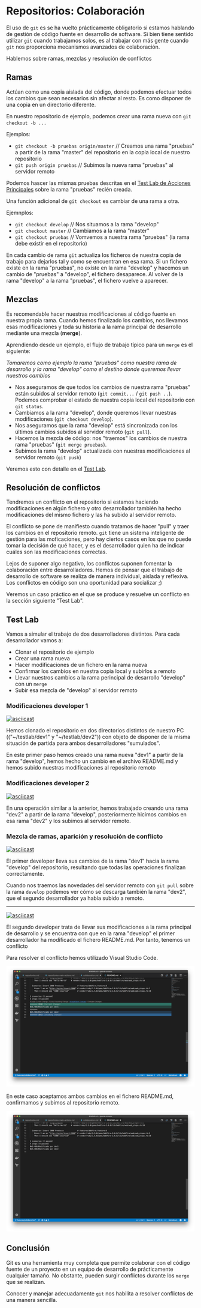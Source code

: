 # Repositorios: Colaboración

El uso de `git` es se ha vuelto prácticamente obligatorio si estamos hablando de gestión de código fuente en desarrollo de software. Si bien tiene sentido utilizar `git` cuando trabajamos solos, es al trabajar con más gente cuando `git` nos proporciona mecanismos avanzados de colaboración.

Hablemos sobre ramas, mezclas y resolución de conflictos

## Ramas

Actúan como una copia aislada del código, donde podemos efectuar todos los cambios que sean necesarios sin afectar al resto. Es como disponer de una copia en un directorio diferente.

En nuestro repositorio de ejemplo, podemos crear una rama nueva con `git checkout -b ...`

Ejemplos:

- `git checkout -b pruebas origin/master` // Creamos una rama "pruebas" a partir de la rama "master" del repositorio en la copia local de nuestro repositorio
- `git push origin pruebas` // Subimos la nueva rama "pruebas" al servidor remoto

Podemos hascer las mismas pruebas descritas en el [Test Lab de Acciones Principales](repositories-main-actions.md#Test-Lab) sobre la rama "pruebas" recién creada.

Una función adicional de `git checkout` es cambiar de una rama a otra.

Ejemnplos:

- `git checkout develop` // Nos situamos a la rama "develop"
- `git checkout master` // Cambiamos a la rama "master"
- `git checkout pruebas` // Vomvemos a nuestra rama "pruebas" (la rama debe existir en el repositorio)

En cada cambio de rama `git` actualiza los ficheros de nuestra copia de trabajo para dejarlos tal y como se encuentran en esa rama. Si un fichero existe en la rama "pruebas", no existe en la rama "develop" y hacemos un cambio de "pruebas" a "develop", el fichero desaparece. Al volver de la rama "develop" a la rama "pruebas", el fichero vuelve a aparecer.

## Mezclas

Es recomendable hacer nuestras modificaciones al código fuente en nuestra propia rama. Cuando hemos finalizado los cambios, nos llevamos esas modificaciones y toda su historia a la rama principal de desarrollo mediante una mezcla (**merge**).

Aprendiendo desde un ejemplo, el flujo de trabajo típico para un `merge` es el siguiente:

_Tomaremos como ejemplo la rama "pruebas" como nuestra rama de desarrollo y la rama "develop" como el destino donde queremos llevar nuestros cambios_

- Nos aseguramos de que todos los cambios de nuestra rama "pruebas" están subidos al servidor remoto (`git commit...` / `git push ..`). Podemos comprobar el estado de nuestra copia local del repositorio con `git status`.
- Cambiamos a la rama "develop", donde queremos llevar nuestras modificaciones (`git checkout develop`).
- Nos aseguramos que la rama "develop" está sincronizada con los últimos cambios subidos al servidor remoto (`git pull`).
- Hacemos la mezcla de código: nos "traemos" los cambios de nuestra rama "pruebas" (`git merge pruebas`).
- Subimos la rama "develop" actualizada con nuestras modificaciones al servidor remoto (`git push`)

Veremos esto con detalle en el [Test Lab](#Test-Lab).

## Resolución de conflictos

Tendremos un conflicto en el repositorio si estamos haciendo modificaciones en algún fichero y otro desarrollador también ha hecho modificaciones del mismo fichero y las ha subido al servidor remoto.

El conflicto se pone de manifiesto cuando tratamos de hacer "pull" y traer los cambios en el repositorio remoto. `git` tiene un sistema inteligente de gestión para las moficaciones, pero hay ciertos casos en los que no puede tomar la decisión de qué hacer, y es el desarrollador quien ha de indicar cuáles son las modificaciones correctas.

Lejos de suponer algo negativo, los conflictos suponen fomentar la colaboración entre desarrolladores. Hemos de pensar que el trabajo de desarrollo de software se realiza de manera individual, aislada y reflexiva. Los conflictos en código son una oportunidad para socializar ;)

Veremos un caso práctico en el que se produce y resuelve un conflicto en la sección siguiente "Test Lab".

## Test Lab

Vamos a simular el trabajo de dos desarrolladores distintos. Para cada desarrollador vamos a:

- Clonar el repositorio de ejemplo
- Crear una rama nueva
- Hacer modificaciones de un fichero en la rama nueva
- Confirmar los cambios en nuestra copia local y subirlos a remoto
- Llevar nuestros cambios a la rama perincipal de desarrollo "develop" con un `merge`
- Subir esa mezcla de "develop" al servidor remoto

### Modificaciones developer 1

[![asciicast](https://asciinema.org/a/202866.png)](https://asciinema.org/a/202866)

Hemos clonado el repositorio en dos directorios distintos de nuestro PC (("~/testlab/dev1" y "~/testlab/dev2")) con objeto de disponer de la misma situación de partida para ambos desarrolladores "sumulados".

En este primer paso hemos creado una rama nueva "dev1" a partir de la rama "develop", hemos hecho un cambio en el archivo README.md y hemos subido nuestras modificaciones al repositorio remoto

### Modificaciones developer 2

[![asciicast](https://asciinema.org/a/202868.png)](https://asciinema.org/a/202868)

En una operación similar a la anterior, hemos trabajado creando una rama "dev2" a partir de la rama "develop", posteriormente hicimos cambios en esa rama "dev2" y los subimos al servidor remoto.

### Mezcla de ramas, aparición y resolución de conflicto

[![asciicast](https://asciinema.org/a/202870.png)](https://asciinema.org/a/202870)

El primer developer lleva sus cambios de la rama "dev1" hacia la rama "develop" del repositorio, resultando que todas las operaciones finalizan correctamente.

Cuando nos traemos las novedades del servidor remoto con `git pull` sobre la rama `develop` podemos ver cómo se descarga también la rama "dev2", que el segundo desarrollador ya había subido a remoto.

---

[![asciicast](https://asciinema.org/a/202874.png)](https://asciinema.org/a/202874)

El segundo developer trata de llevar sus modificaciones a la rama principal de desarrollo y se encuentra con que en la rama "develop" el primer desarrollador ha modificado el fichero README.md. Por tanto, tenemos un conflicto

Para resolver el conflicto hemos utilizado Visual Studio Code. 

![VSCode - Show conflicts](img/vscode-show-conflicts.png?raw=true "VSCode - Show conflicts")

En este caso aceptamos ambos cambios en el fichero README.md, confirmamos y subimos al repositorio remoto.

![VSCode - Resolve conflicts](img/vscode-resolve-conflicts.png?raw=true "VSCode - Resolve conflicts")

## Conclusión

Git es una herramienta muy completa que permite colaborar con el código fuente de un proyecto en un equipo de desarrollo de prácticamente cualquier tamaño. No obstante, pueden surgir conflictos durante los `merge` que se realizan.

Conocer y manejar adecuadamente `git` nos habilita a resolver conflictos de una manera sencilla.




